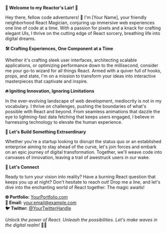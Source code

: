 **🚀 Welcome to my Reactor's Lair! 🚀**

Hey there, fellow code adventurers! 👋 I'm [Your Name], your friendly neighborhood React Magician, conjuring up immersive web experiences one line of code at a time. With a passion for pixels and a knack for crafting elegant UIs, I thrive on the cutting edge of React sorcery, breathing life into digital dreams.

**🛠️ Crafting Experiences, One Component at a Time**

Whether it's crafting sleek user interfaces, architecting scalable applications, or optimizing performance down to the millisecond, consider me your go-to wizard for all things React. Armed with a quiver full of hooks, props, and state, I'm on a mission to transform your ideas into interactive masterpieces that captivate and inspire.

**🔥 Igniting Innovation, Ignoring Limitations**

In the ever-evolving landscape of web development, mediocrity is not in my vocabulary. I thrive on challenges, pushing the boundaries of what's possible with React and beyond. From seamless animations that dazzle the eye to lightning-fast data fetching that keeps users engaged, I believe in harnessing technology to elevate the human experience.

**🌟 Let's Build Something Extraordinary**

Whether you're a startup looking to disrupt the status quo or an established enterprise aiming to stay ahead of the curve, let's join forces and embark on an epic journey of digital transformation. Together, we'll weave code into canvases of innovation, leaving a trail of awestruck users in our wake.

**💬 Let's Connect**

Ready to turn your vision into reality? Have a burning React question that keeps you up at night? Don't hesitate to reach out! Drop me a line, and let's dive into the enchanting world of React together. The magic awaits!

**🌐 Portfolio:** [YourPortfolio.com](http://www.yourportfolio.com)  
**📧 Email:** [your.email@example.com](mailto:your.email@example.com)  
**🐦 Twitter:** [@YourTwitterHandle](http://www.twitter.com/YourTwitterHandle)

*Unlock the power of React. Unleash the possibilities. Let's make waves in the digital realm!* 🌊✨
